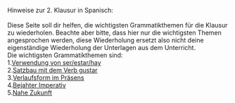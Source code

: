 Hinweise zur 2. Klausur in Spanisch:
 <br />
  <br />
Diese Seite soll dir helfen, die wichtigsten Grammatikthemen für die Klausur zu wiederholen.
Beachte aber bitte, dass hier nur die wichtigsten Themen angesprochen werden, diese Wiederholung ersetzt also nicht deine eigenständige Wiederholung der Unterlagen aus dem Unterricht.
 <br />
Die wichtigsten Grammatikthemen sind:
 <br />1.<a href="https://drjhirsch.github.io/serestarhay">Verwendung von ser/estar/hay</a> 
 <br />2.<a href="https://drjhirsch.github.io/gustar">Satzbau mit dem Verb gustar</a> 
 <br />3.<a href="https://www.youtube.com/watch?v=i4PY8ntTXBg">Verlaufsform im Präsens</a> 
 <br />4.<a href="https://www.youtube.com/watch?v=i4PY8ntTXBg">Bejahter Imperativ</a> 
 <br />5.<a href="https://www.youtube.com/watch?v=i4PY8ntTXBg">Nahe Zukunft</a> 
